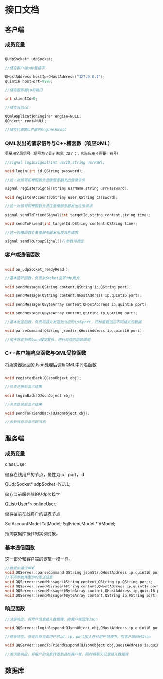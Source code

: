 # 接口文档

## 客户端

### 成员变量

```c++

QUdpSocket* udpSocket;

//储存客户端udp套接字

QHostAddress hostIp=QHostAddress("127.0.0.1");
quint16 hostPort=9990;

//储存服务器ip和端口

int clientId=0;

//储存当前id

QQmlApplicationEngine* engine=NULL;
QObject* root=NULL;

//储存代表QML对象的engine和root
```

### QML发出的请求信号与C++槽函数（响应QML）

```c++
尽量用全局信号（信号为了显示美观，加了；，实际应用不需要；符号）

//signal loginSignal(int usrID,string usrPSW);

void login(int id,QString password);

//这一对信号和槽函数负责像服务器发出登录请求

signal registerSignal(string usrName,string usrPassword);

void registerAccount(QString user,QString password);

//这一对信号和槽函数负责注册像服务器发出注册请求

signal sendToFriendSignal(int targetId,string content,string time);

void sendToFriend(int targetId,QString content,QString time);

//这一对槽函数负责像服务器发出发消息请求

signal sendToGroupSignal()//参数待商定
```

### 客户端通信函数

```c++

void on_udpSocket_readyRead();

//基本监听函数，负责从Socket监听udp报文

void sendMessage(QString content,QString ip,QString port);

void sendMessage(QString content,QHostAddress ip,quint16 port);

void sendMessage(QByteArray content,QHostAddress ip,quint16 port);

void sendMessage(QByteArray content,QString ip,QString port);

//基本发送函数，负责将报文发送到对应的ip和port，四种重载适应不同格式的数据

void parseCommand(QString jsonStr,QHostAddress ip,quint16 port);

//用于将收到的Json报文解析，进行对应的函数调用

```


### C++客户端响应函数与QML受控函数


将服务器返回的Json处理后调用QML中同名函数

```c++

void registerBack(QJsonObject obj);

//负责注册后显示结果

void loginBack(QJsonObject obj);

//负责登录后显示结果

void sendToFriendBack(QJsonObject obj);

//收到消息后显示新消息

```

## 服务端

### 成员变量

class User

储存在线用户的节点，属性为ip，port，id

QUdpSocket* udpSocket=NULL;

储存当前服务端的Udp套接字

QList<User*> onlineUser;

储存当前在线用户的链表节点

SqlAccountModel *atModel;
SqlFriendModel *fdModel;

指向数据库操作的实例对象。


### 基本通信函数

这一部分和客户端的逻辑一模一样。

```c++
//数据包通信解析
void QQServer::parseCommand(QString jsonStr,QHostAddress ip,quint16 port);
//不同参数类型的的发送信息
void QQServer::sendMessage(QString content,QString ip,QString port);
void QQServer::sendMessage(QString content,QHostAddress ip,quint16 port);
void QQServer::sendMessage(QByteArray content,QHostAddress ip,quint16 port);
void QQServer::sendMessage(QByteArray content,QString ip,QString port);
```
### 响应函数

```c++
//注册响应。将用户信息插入数据库，向客户端回传Json

void QQServer::loginRespond(QJsonObject obj,QHostAddress ip,quint16 port);

//登录响应。登录后将当前用户的id，ip，port加入在线用户链表中，向客户端回传Json

void QQServer::sendToFriendRespond(QJsonObject obj,QHostAddress ip,quint16 port);

//发消息响应。将用户的消息转发到目标客户端，同时将聊天记录插入数据库
```



## 数据库





